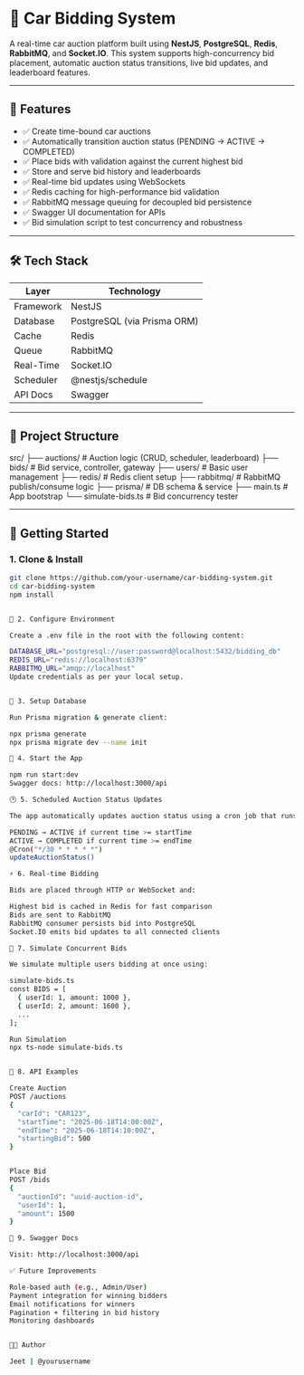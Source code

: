# 🚗 Car Bidding System

A real-time car auction platform built using **NestJS**, **PostgreSQL**, **Redis**, **RabbitMQ**, and **Socket.IO**. This system supports high-concurrency bid placement, automatic auction status transitions, live bid updates, and leaderboard features.

---

## 📌 Features

- ✅ Create time-bound car auctions
- ✅ Automatically transition auction status (PENDING → ACTIVE → COMPLETED)
- ✅ Place bids with validation against the current highest bid
- ✅ Store and serve bid history and leaderboards
- ✅ Real-time bid updates using WebSockets
- ✅ Redis caching for high-performance bid validation
- ✅ RabbitMQ message queuing for decoupled bid persistence
- ✅ Swagger UI documentation for APIs
- ✅ Bid simulation script to test concurrency and robustness

---

## 🛠️ Tech Stack

| Layer        | Technology     |
|--------------|----------------|
| Framework    | NestJS         |
| Database     | PostgreSQL (via Prisma ORM) |
| Cache        | Redis          |
| Queue        | RabbitMQ       |
| Real-Time    | Socket.IO      |
| Scheduler    | @nestjs/schedule |
| API Docs     | Swagger        |

---

## 🧱 Project Structure

src/
├── auctions/ # Auction logic (CRUD, scheduler, leaderboard)
├── bids/ # Bid service, controller, gateway
├── users/ # Basic user management
├── redis/ # Redis client setup
├── rabbitmq/ # RabbitMQ publish/consume logic
├── prisma/ # DB schema & service
├── main.ts # App bootstrap
└── simulate-bids.ts # Bid concurrency tester




---

## 🚀 Getting Started

### 1. Clone & Install

```bash
git clone https://github.com/your-username/car-bidding-system.git
cd car-bidding-system
npm install


📁 2. Configure Environment

Create a .env file in the root with the following content:

DATABASE_URL="postgresql://user:password@localhost:5432/bidding_db"
REDIS_URL="redis://localhost:6379"
RABBITMQ_URL="amqp://localhost"
Update credentials as per your local setup.


🧩 3. Setup Database

Run Prisma migration & generate client:

npx prisma generate
npx prisma migrate dev --name init

🚀 4. Start the App

npm run start:dev
Swagger docs: http://localhost:3000/api

🕑 5. Scheduled Auction Status Updates

The app automatically updates auction status using a cron job that runs every 30 seconds:

PENDING → ACTIVE if current time >= startTime
ACTIVE → COMPLETED if current time >= endTime
@Cron("*/30 * * * * *")
updateAuctionStatus()

⚡ 6. Real-time Bidding

Bids are placed through HTTP or WebSocket and:

Highest bid is cached in Redis for fast comparison
Bids are sent to RabbitMQ
RabbitMQ consumer persists bid into PostgreSQL
Socket.IO emits bid updates to all connected clients

🔄 7. Simulate Concurrent Bids

We simulate multiple users bidding at once using:

simulate-bids.ts
const BIDS = [
  { userId: 1, amount: 1000 },
  { userId: 2, amount: 1600 },
  ...
];

Run Simulation
npx ts-node simulate-bids.ts


🧪 8. API Examples

Create Auction
POST /auctions
{
  "carId": "CAR123",
  "startTime": "2025-06-18T14:00:00Z",
  "endTime": "2025-06-18T14:10:00Z",
  "startingBid": 500
}


Place Bid
POST /bids
{
  "auctionId": "uuid-auction-id",
  "userId": 1,
  "amount": 1500
}

🔐 9. Swagger Docs

Visit: http://localhost:3000/api

✅ Future Improvements

Role-based auth (e.g., Admin/User)
Payment integration for winning bidders
Email notifications for winners
Pagination + filtering in bid history
Monitoring dashboards


👨‍💻 Author

Jeet | @yourusername